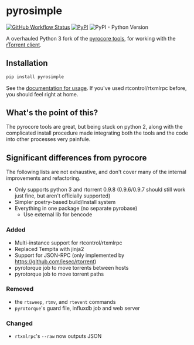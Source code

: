 # pyrosimple

[![GitHub Workflow Status](https://img.shields.io/github/workflow/status/kannibalox/pyrosimple/Pylint)](https://github.com/kannibalox/pyrosimple/actions/workflows/pylint.yml)
[![PyPI](https://img.shields.io/pypi/v/pyrosimple)](https://pypi.org/project/pyrosimple/)
![PyPI -	Python Version](https://img.shields.io/pypi/pyversions/pyrosimple)

A overhauled Python 3 fork  of the [pyrocore tools](https://github.com/pyroscope/pyrocore), for working with the [rTorrent client](https://github.com/rakshasa/rtorrent).

## Installation

```bash
pip install pyrosimple
```

See the [documentation for usage](https://kannibalox.github.io/pyrosimple/). If you've used rtcontrol/rtxmlrpc before, you should feel right at home.

## What's the point of this?

The pyrocore tools are great, but being stuck on python 2, along with the complicated install procedure made integrating both the tools and the code into other processes very painfule.

## Significant differences from pyrocore

The following lists are not exhaustive, and don't cover many of the internal improvements and refactoring.

- Only supports python 3 and rtorrent 0.9.8 (0.9.6/0.9.7 should still work just fine, but aren't officially supported)
- Simpler poetry-based build/install system
- Everything in one package (no separate pyrobase)
  - Use external lib for bencode

### Added
- Multi-instance support for rtcontrol/rtxmlrpc
- Replaced Tempita with jinja2
- Support for JSON-RPC (only implemented by https://github.com/jesec/rtorrent)
- pyrotorque job to move torrents between hosts
- pyrotorque job to move torrent paths

### Removed
- the `rtsweep`, `rtmv`, and `rtevent` commands
- `pyrotorque`'s guard file, influxdb job and web server

### Changed
- `rtxmlrpc`'s `--raw` now outputs JSON
